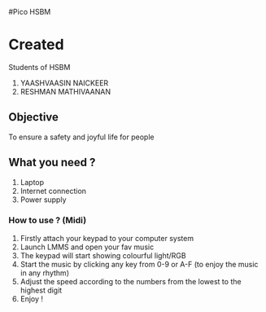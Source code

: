 #Pico HSBM

# Created
 Students of HSBM
 1. YAASHVAASIN NAICKEER
 2. RESHMAN MATHIVAANAN

## Objective
To ensure a safety and joyful life for people

## What you need ?
1. Laptop
2. Internet connection
3. Power supply

### How to use ? (Midi)
1. Firstly attach your keypad to your computer system
2. Launch LMMS and open your fav music
3. The keypad will start showing colourful light/RGB
4. Start the music by clicking any key from 0-9 or A-F (to enjoy the music in any rhythm)
5. Adjust the speed according to the numbers from the lowest to the highest digit
6. Enjoy !
